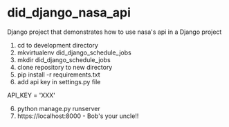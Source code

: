 # did_django_nasa_api
Django project that demonstrates how to use nasa's api in a Django project

1) cd to development directory
2) mkvirtualenv did_django_schedule_jobs
3) mkdir did_django_schedule_jobs
4) clone repository to new directory
5) pip install -r requirements.txt
6) add api key in settings.py file

API_KEY = 'XXX'

6) python manage.py runserver
7) https://localhost:8000 - Bob's your uncle!! 

